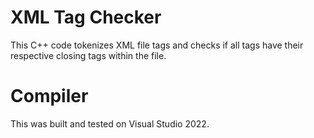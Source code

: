 # XML Tag Checker
This C++ code tokenizes XML file tags and checks if all tags have their respective closing tags within the file.
# Compiler
This was built and tested on Visual Studio 2022.
